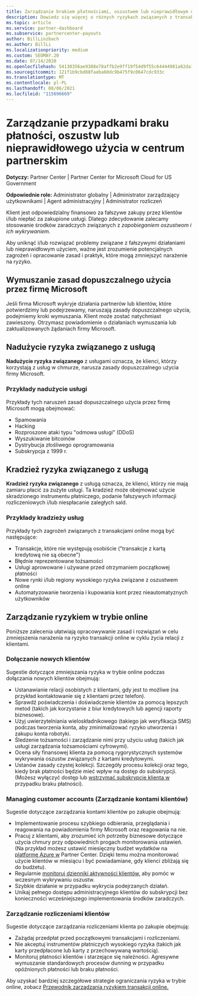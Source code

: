 ```yaml
---
title: Zarządzanie brakiem płatnościami, oszustwem lub nieprawidłowym użyciem
description: Dowiedz się więcej o różnych ryzykach związanych z transakcjami online i najlepszych rozwiązaniach dotyczących zarządzania tymi czynnikami i ograniczania ich w Partner Center.
ms.topic: article
ms.service: partner-dashboard
ms.subservice: partnercenter-payouts
author: BillLinzbach
ms.author: BillLi
ms.localizationpriority: medium
ms.custom: SEOMAY.20
ms.date: 07/14/2020
ms.openlocfilehash: 54130356ae9388e78affb2e9ff19f54d9f55c64444981a82da1d29ff27fe4d39
ms.sourcegitcommit: 121f1b9cbd88faeba60dc9b475f9c0647cdc933c
ms.translationtype: MT
ms.contentlocale: pl-PL
ms.lasthandoff: 08/06/2021
ms.locfileid: "115696669"
---
```

# <a name="managing-non-payment-fraud-or-misuse-in-partner-center"></a>Zarządzanie przypadkami braku płatności, oszustw lub nieprawidłowego użycia w centrum partnerskim

**Dotyczy:** Partner Center | Partner Center for Microsoft Cloud for US Government

**Odpowiednie role:** Administrator globalny | Administrator zarządzający użytkownikami | Agent administracyjny | Administrator rozliczeń

Klient jest odpowiedzialny finansowo za fałszywe zakupy przez klientów i/lub niepłać za zakupione usługi. Dlatego zdecydowanie zalecamy stosowanie środków zaradczych związanych z *zapobieganiem oszustwom i ich wykrywaniem.*

Aby uniknąć i/lub rozwiązać problemy związane z fałszywymi działaniami lub nieprawidłowym użyciem, ważne jest zrozumienie potencjalnych zagrożeń i opracowanie zasad i praktyk, które mogą zmniejszyć narażenie na ryzyko.

## <a name="enforcement-of-microsoft-acceptable-use-policy"></a>Wymuszanie zasad dopuszczalnego użycia przez firmę Microsoft

Jeśli firma Microsoft wykryje działania partnerów lub klientów, które potwierdzimy lub podejrzewamy, naruszają zasady dopuszczalnego użycia, podejmiemy kroki wymuszania. Klient może zostać natychmiast zawieszony. Otrzymasz powiadomienie o działaniach wymuszania lub zaktualizowanych żądaniach firmy Microsoft.

## <a name="abuse-of-service-risks"></a>Nadużycie ryzyka związanego z usługą

**Nadużycie ryzyka związanego** z usługami oznacza, że klienci, którzy korzystają z usług w chmurze, narusza zasady dopuszczalnego użycia firmy Microsoft.

### <a name="examples-of-abuse-of-service"></a>Przykłady nadużycie usługi

Przykłady tych naruszeń zasad dopuszczalnego użycia przez firmę Microsoft mogą obejmować:

- Spamowania
- Hacking
- Rozproszone ataki typu "odmowa usługi" (DDoS)
- Wyszukiwanie bitcoinów
- Dystrybucja złośliwego oprogramowania
- Subskrypcja z 1999 r.

## <a name="theft-of-service-risks"></a>Kradzież ryzyka związanego z usługą

**Kradzież ryzyka związanego** z usługą oznacza, że klienci, którzy nie mają zamiaru płacić za zużyte usługi. Ta kradzież może obejmować użycie skradzionego instrumentu płatniczego, podanie fałszywych informacji rozliczeniowych i/lub niespłacanie zaległych sald.

### <a name="examples-of-service-theft"></a>Przykłady kradzieży usług

Przykłady tych zagrożeń związanych z transakcjami online mogą być następujące:

- Transakcje, które nie występują osobiście ("transakcje z kartą kredytową nie są obecne")
- Błędnie reprezentowane tożsamości
- Usługi aprowowane i używane przed otrzymaniem początkowej płatności
- Nowe rynki i/lub regiony wysokiego ryzyka związane z oszustwem online
- Automatyzowanie tworzenia i kupowania kont przez nieautomatyznych użytkowników

## <a name="managing-online-risk"></a>Zarządzanie ryzykiem w trybie online

Poniższe zalecenia ułatwiają opracowywanie zasad i rozwiązań w celu zmniejszenia narażenia na ryzyko transakcji online w cyklu życia relacji z klientami.

### <a name="onboarding-new-customers"></a>Dołączanie nowych klientów

Sugestie dotyczące zmniejszania ryzyka w trybie online podczas dołączania nowych klientów obejmują:

- Ustanawianie relacji osobistych z klientami, gdy jest to możliwe (na przykład kontaktowanie się z klientami przez telefon).
- Sprawdź poświadczenia i doświadczenie klientów za pomocą lepszych metod (takich jak korzystanie z biur kredytowych lub agencji raporty biznesowe).
- Użyj uwierzytelniania wieloskładnikowego (takiego jak weryfikacja SMS) podczas tworzenia konta, aby zminimalizować ryzyko utworzenia i zakupu konta robotyki.
- Śledzenie tożsamości i zarządzanie nimi przy użyciu usług (takich jak usługi zarządzania tożsamościami cyfrowymi).
- Ocena siły finansowej klienta za pomocą rygorystycznych systemów wykrywania oszustw związanych z kartami kredytowymi.
- Ustanów zasady czystej kolekcji. Szczegóły procesu kolekcji oraz tego, kiedy brak płatności będzie mieć wpływ na dostęp do subskrypcji. (Możesz wyłączyć dostęp lub [wstrzymać subskrypcje klienta w](create-a-new-subscription.md#suspend-a-subscription) przypadku braku płatności).

### <a name="managing-customer-accounts"></a>Managing customer accounts (Zarządzanie kontami klientów)

Sugestie dotyczące zarządzania kontami klientów po zakupie obejmują:

- Implementowanie procesu szybkiego odbierania, przeglądania i reagowania na powiadomienia firmy Microsoft oraz reagowania na nie.
- Pracuj z klientami, aby zrozumieć ich potrzeby biznesowe dotyczące użycia chmury przy odpowiednich progach monitorowania ustawień. (Na przykład możesz ustawić miesięczny budżet wydatków na [platformę Azure w](set-an-azure-spending-budget-for-your-customers.md) Partner Center. Dzięki temu można monitorować użycie klientów w miesiącu i być powiadamiane, gdy klienci zbliżają się do budżetu).
- Regularnie [monitoruj dzienniki aktywności klientów,](activity-logs.md) aby pomóc w wczesnym wykrywaniu oszustw.
- Szybkie działanie w przypadku wykrycia podejrzanych działań.
- Unikaj pełnego dostępu administracyjnego klientów do subskrypcji bez konieczności wcześniejszego implementowania środków zaradczych.

### <a name="managing-customer-billing"></a>Zarządzanie rozliczeniami klientów

Sugestie dotyczące zarządzania rozliczeniami klienta po zakupie obejmują:

- Zażądaj przedpłat przed początkowymi transakcjami i rozliczeniami.
- Nie akceptuj instrumentów płatniczych wysokiego ryzyka (takich jak karty przedpłacone lub karty z przechowywaną wartością).
- Monitoruj płatności klientów i starzejące się należności. Agresywne wymuszanie standardowych procesów dunning w przypadku opóźnionych płatności lub braku płatności.

Aby uzyskać bardziej szczegółowe strategie ograniczania ryzyka w trybie online, zobacz [Przewodnik zarządzania ryzykiem transakcji online.](https://query.prod.cms.rt.microsoft.com/cms/api/am/binary/RE4Bhtt)
